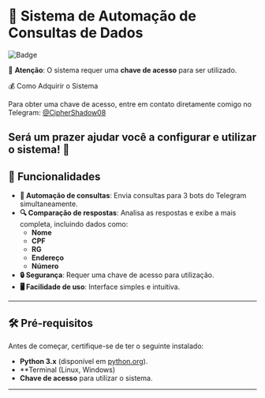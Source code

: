 # 🚀 Sistema de Automação de Consultas de Dados

![Badge](https://img.shields.io/badge/linguagem-Python3-blue)

🔐 **Atenção**: O sistema requer uma **chave de acesso** para ser utilizado.

💰 Como Adquirir o Sistema

Para obter uma chave de acesso, entre em contato diretamente comigo no Telegram:
[@CipherShadow08](https://t.me/CipherShadow08)

Será um prazer ajudar você a configurar e utilizar o sistema! 🚀
---

## 🌟 Funcionalidades

- **🤖 Automação de consultas**: Envia consultas para 3 bots do Telegram simultaneamente.
- **🔍 Comparação de respostas**: Analisa as respostas e exibe a mais completa, incluindo dados como:
  - **Nome**
  - **CPF**
  - **RG**
  - **Endereço**
  - **Número**
- **🔒 Segurança**: Requer uma chave de acesso para utilização.
- **🖥️ Facilidade de uso**: Interface simples e intuitiva.

---

## 🛠️ Pré-requisitos

Antes de começar, certifique-se de ter o seguinte instalado:

- **Python 3.x** (disponível em [python.org](https://www.python.org/)).
- **Terminal (Linux, Windows)
- **Chave de acesso** para utilizar o sistema.

---

